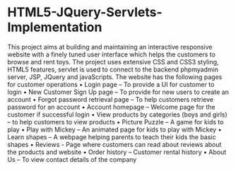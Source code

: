 # HTML5-JQuery-Servlets-Implementation

This project aims at building and maintaining an interactive responsive website with a finely tuned user interface which helps the customers to browse and rent toys. The project uses extensive CSS and CSS3 styling, HTML5 features, servlet is used to connect to the backend phpmyadmin server, JSP, JQuery and javaScripts. The website has the following pages for customer operations
• Login page – To provide a UI for customer to login
• New Customer Sign Up page – To provide for new users to create an account
• Forgot password retrieval page – To help customers retrieve password for an account
• Account homepage – Welcome page for the customer if successful login
• View products by categories (boys and girls) – to help customers to view products
• Picture Puzzle – A game for kids to play
• Play with Mickey – An animated page for kids to play with Mickey
• Learn shapes – A webpage helping parents to teach their kids the basic shapes
• Reviews - Page where customers can read about reviews about the products and website
• Order history – Customer rental history
• About Us – To view contact details of the company

